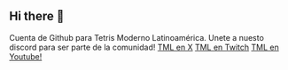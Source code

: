 ## Hi there 👋

<!--

**Here are some ideas to get you started:**

🙋‍♀️ A short introduction - what is your organization all about?
🌈 Contribution guidelines - how can the community get involved?
👩‍💻 Useful resources - where can the community find your docs? Is there anything else the community should know?
🍿 Fun facts - what does your team eat for breakfast?
🧙 Remember, you can do mighty things with the power of [Markdown](https://docs.github.com/github/writing-on-github/getting-started-with-writing-and-formatting-on-github/basic-writing-and-formatting-syntax)
-->

Cuenta de Github para Tetris Moderno Latinoamérica. Unete a nuesto discord para ser parte de la comunidad!
[TML en X](https://twitter.com/TM_Latam_)
[TML en Twitch](https://twitch.tv/tm_latam)
[TML en Youtube!](https://youtube.com/@tetrismodernolatinoamerica517)
